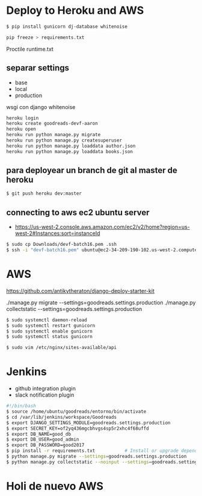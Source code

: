 # Deploy to Heroku and AWS

```bash
$ pip install gunicorn dj-database whitenoise

pip freeze > requirements.txt
```
Proctile
runtime.txt

## separar settings
- base
- local
- production

wsgi con django whitenoise

```bash
heroku login
heroku create goodreads-devf-aaron
heroku open
heroku run python manage.py migrate
heroku run python manage.py createsuperuser
heroku run python manage.py loaddata author.json
heroku run python manage.py loaddata books.json
```
## para deployear un branch de git al master de heroku
```bash
$ git push heroku dev:master
```

## connecting to aws ec2 ubuntu server

- https://us-west-2.console.aws.amazon.com/ec2/v2/home?region=us-west-2#Instances:sort=instanceId

```bash
$ sudo cp Downloads/devf-batch16.pem .ssh
$ ssh -i "devf-batch16.pem" ubuntu@ec2-34-209-190-102.us-west-2.compute.amazonaws.com
```


# AWS

https://github.com/antikytheraton/django-deploy-starter-kit

./manage.py migrate --settings=goodreads.settings.production
./manage.py collectstatic --settings=goodreads.settings.production

```bash
$ sudo systemctl daemon-reload
$ sudo systemctl restart gunicorn
$ sudo systemctl enable gunicorn
$ sudo systemctl status gunicorn

$ sudo vim /etc/nginx/sites-available/api
```

# Jenkins
- github integration plugin
- slack notification plugin

```bash
#!/bin/bash
$ source /home/ubuntu/goodreads/entorno/bin/activate
$ cd /var/lib/jenkins/workspace/Goodreads
$ export DJANGO_SETTINGS_MODULE=goodreads.settings.production
$ export SECRET_KEY=of2yq436mgcbhvgs4sp5r2xhc4f68uffd
$ export DB_NAME=good_db
$ export DB_USER=good_admin
$ export DB_PASSWORD=good2017
$ pip install -r requirements.txt           # Install or upgrade dependencies
$ python manage.py migrate --settings=goodreads.settings.production               # Apply South's database migrations
$ python manage.py collectstatic --noinput --settings=goodreads.settings.production  # Collect static files
```



# Holi de nuevo AWS


